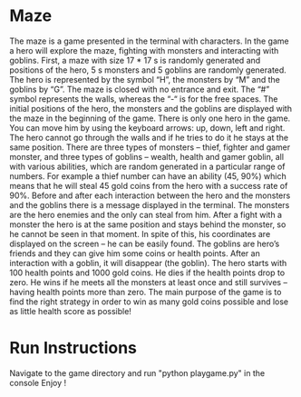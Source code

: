 # Maze

The maze is a game presented in the terminal with characters. In the game a hero will explore the maze, fighting with monsters and interacting with goblins. First, a maze with size 17 * 17 s is randomly generated and positions of the hero, 5 s monsters and 5 goblins are randomly generated. The hero is represented by the symbol “H”, the monsters by “M” and the goblins by “G”. The maze is closed with no entrance and exit. The “#” symbol represents the walls, whereas the “-“ is for the free spaces. The initial positions of the hero, the monsters and the goblins are displayed with the maze in the beginning of the game.
There is only one hero in the game. You can move him by using the keyboard arrows: up, down, left and right. The hero cannot go through the walls and if he tries to do it he stays at the same position.
There are three types of monsters – thief, fighter and gamer monster, and three types of goblins – wealth, health and gamer goblin, all with various abilities, which are random generated in a particular range of numbers. For example a thief number can have an ability (45, 90%) which means that he will steal 45 gold coins from the hero with a success rate of 90%. Before and after each interaction between the hero and the monsters and the goblins there is a message displayed in the terminal.
The monsters are the hero enemies and the only can steal from him. After a fight with a monster the hero is at the same position and stays behind the monster, so he cannot be seen in that moment. In spite of this, his coordinates are displayed on the screen – he can be easily found.
The goblins are hero’s friends and they can give him some coins or health points. After an interaction with a goblin, it will disappear (the goblin).
The hero starts with 100 health points and 1000 gold coins. He dies if the health points drop to zero. He wins if he meets all the monsters at least once and still survives – having health points more than zero.
The main purpose of the game is to find the right strategy in order to win as many gold coins possible and lose as little health score as possible!


# Run Instructions

Navigate to the game directory and run "python playgame.py" in the console
Enjoy !
